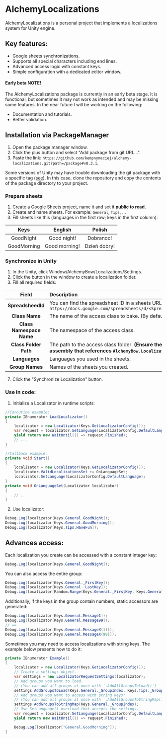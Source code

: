 # AlchemyLocalizations
AlchemyLocalizations is a personal project that implements a localizations system for Unity engine.

## Key features:
* Google sheets synchronizations.
* Supports all special characters including end lines.
* Advanced access logic with constant keys.
* Simple configuration with a dedicated editor window.

#### Early beta NOTE!
The AlchemyLocalizations package is currently in an early beta stage. It is functional, but sometimes it may not work as intended and may be missing some features.
In the near future I will be working on the following:
* Documentation and tutorials.
* Better validation.

## Installation via PackageManager
1. Open the package manager window.
2. Click the plus button and select "Add package from git URL...".
3. Paste the link: `https://github.com/kempnymaciej/alchemy-localizations.git?path=/package#v0.3.1`.

Some versions of Unity may have trouble downloading the git package with a specific tag ([see](https://issuetracker.unity3d.com/issues/package-resolution-error-when-using-a-git-dependency-referencing-an-annotated-tag-in-its-git-url)). In this case, clone the repository and copy the contents of the package directory to your project.

### Prepare sheets
1. Create a Google Sheets project, name it and set it **public to read**.
2. Create and name sheets. For example: `General`, `Tips`, ...
3. Fill sheets like this (languages in the first row; keys in the first column):

| Keys          | English         | Polish       |
| :---:         | :---:           | :---:        |
| GoodNight     | Good night!     | Dobranoc!    |
| GoodMorning   | Good morning!   | Dzień dobry! |

### Synchronize in Unity
1. In the Unity, click Window/AlchemyBow/Localizations/Settings.
2. Click the button in the window to create a localization folder.
3. Fill all required fields:

| Field                     | Description|
| :---:                     | :--- |
|**SpreadsheedId**          | You can find the spreadsheet ID in a sheets URL: `https://docs.google.com/spreadsheets/d/<SpreadsheedId>/edit#gid=0` |
|**Class Name**             | The name of the access class to bake. (By default Keys)|
|**Class Namespace Name**   | The namespace of the access class. |
|**Class Folder Path**      | The path to the access class folder. **(Ensure the folder is in an assembly that references `AlchemyBow.Localizations`!)** |
|**Languages**              | Languages you used in the sheets. |
|**Group Names**            | Names of the sheets you created. |

7. Click the "Synchronize Localization" button.

### Use in code:
1. Initialize a Localizator in runtime scripts:
```csharp
//Coroutine example:
private IEnumerator LoadLocalizator()
{
    localizator = new Localizator(Keys.GetLocalizatorConfig());
    var request = localizator.SetLanguage(LocalizatorConfig.DefaultLanguage);
    yield return new WaitUntil(() => request.Finished);
    // ...
}
```
```csharp
//Callback example:
private void Start()
{
    localizator = new Localizator(Keys.GetLocalizatorConfig());
    localizator.ValidLocalizationsSet += OnLanguageSet;
    localizator.SetLanguage(LocalizatorConfig.DefaultLanguage);
}
private void OnLanguageSet(Localizator localizator)
{
    // ...
}
```
2. Use localizator:
```csharp
Debug.Log(localizator[Keys.General.GoodNight]);
Debug.Log(localizator[Keys.General.GoodMorning]);
Debug.Log(localizator[Keys.Tips.HaveFun]);
```

## Advances access:
Each localization you create can be accessed with a constant integer key:
```csharp
Debug.Log(localizator[Keys.General.GoodNight]);
```

You can also access the entire group:
```csharp
Debug.Log(localizator[Keys.General._FirstKey]);
Debug.Log(localizator[Keys.General._LastKey]);
Debug.Log(localizator[Random.Range(Keys.General._FirstKey, Keys.General._LastKey + 1)]);
```

Additionally, if the keys in the group contain numbers, static accessors are generated:
```csharp
Debug.Log(localizator[Keys.General.Message1]);
Debug.Log(localizator[Keys.General.Message99]);
// ==
Debug.Log(localizator[Keys.General.MessageX(1)]);
Debug.Log(localizator[Keys.General.MessageX(99)]);
```

Sometimes you may need to access localizations with string keys. The example below presents how to do it:
```csharp
private IEnumerator Example()
{
    localizator = new Localizator(Keys.GetLocalizatorConfig());
    // Create a settings object.
    var settings = new LocalizatorRequestSettings(localizator);
    // Add groups you want to load.
    // (You can add all groups at once with `.AddAllGroupsToLoad()`)
    settings.AddGroupsToLoad(Keys.General._GroupIndex, Keys.Tips._GroupIndex);
    // Add groups you want to access with string keys:
    // (You can add all groups at once with `.AddAllGroupsToStringMap()`)
    settings.AddGroupsToStringMap(Keys.General._GroupIndex);
    // Use SetLanguage() overload that accepts the settings.
    var request = localizator.SetLanguage(LocalizatorConfig.DefaultLanguage, settings);
    yield return new WaitUntil(() => request.Finished);

    Debug.Log(localizator["General.GoodMorning"]);
}
```